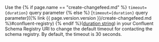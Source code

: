Use the {% if page.name == "create-changefeed.md" %} `timeout={duration}` query parameter {% else %} [`timeout={duration}` query parameter]({% link {{ page.version.version }}/create-changefeed.md %}#confluent-registry) {% endif %}([duration string](https://pkg.go.dev/time#ParseDuration)) in your Confluent Schema Registry URI to change the default timeout for contacting the schema registry. By default, the timeout is 30 seconds.